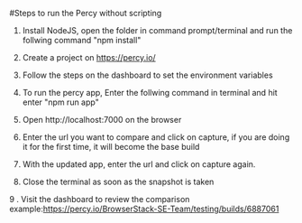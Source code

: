 #Steps to run the Percy without scripting

1. Install NodeJS, open the folder in command prompt/terminal and run the follwing command "npm install"

2. Create a project on https://percy.io/

3. Follow the steps on the dashboard to set the environment variables

4. To run the percy app, Enter the follwing command in terminal and hit enter "npm run app"

5. Open http://localhost:7000 on the browser

6. Enter the url you want to compare and click on capture, if you are doing it for the first time, it will become the base build

7. With the updated app, enter the url and click on capture again.

8. Close the terminal as soon as the snapshot is taken

9 . Visit the dashboard to review the comparison example:https://percy.io/BrowserStack-SE-Team/testing/builds/6887061
